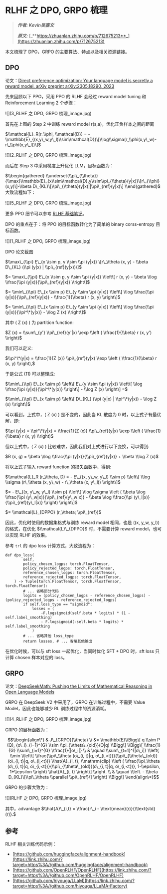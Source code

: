 # RLHF 之 DPO, GRPO 梳理
> _**作者: Kevin吴嘉文**_ 
> 
> _**原文:**_ [_**https://zhuanlan.zhihu.com/p/712675213**_](https://zhuanlan.zhihu.com/p/712675213)

本文梳理了 DPO，GRPO 的主要算法、特点以及相关资源链接。

**DPO**
-------

论文：[Direct preference optimization: Your language model is secretly a reward model. arXiv preprint arXiv:2305.18290, 2023](https://link.zhihu.com/?target=https%3A//arxiv.org/abs/2305.18290)

先来回顾以下 PPO，采用 PPO 的 RLHF 会经过 reward model tuning 和 Reinforcement Learning 2 个步骤：

![](3_RLHF 之 DPO, GRPO 梳理_image.jpg)

首先在上图的 Step 2 中训练 reward model r(s,a)，优化正负样本之间的距离

$\\mathcal{L}_R(r_\\phi, \\mathcal{D}) = -\\mathbb{E}_{(x,y\_w,y\_l)\\sim\\mathcal{D}}\[\\log\\sigma(r_\\phi(x,y\_w)-r\_\\phi(x,y\_l))\]$

![](2_RLHF 之 DPO, GRPO 梳理_image.jpg)

而后在 Step 3 中采用梯度上升优化 LLM，目标函数为：

$\\begin{gathered} \\underset{\\pi\_{\\theta}}{\\max}\\mathbb{E}_{x\\sim\\mathcal{D},y\\sim\\pi_{\\theta}(y|x)}\[r\_{\\phi}(x,y)\]-\\beta D\_{KL}\[\\pi\_{\\theta}(y|x)||\\pi\_{ref}(y|x)\] \\end{gathered}$ 大致流程如下：

![](5_RLHF 之 DPO, GRPO 梳理_image.jpg)

更多 PPO 细节可以参考 [RLHF 基础笔记](https://link.zhihu.com/?target=https%3A//antarina.tech/posts/notes/articles/%25E7%25AC%2594%25E8%25AE%25B0RLHF_1.html)。

DPO 的重点在于：将 PPO 的目标函数转化为了简单的 binary corss-entropy 目标函数。

![](1_RLHF 之 DPO, GRPO 梳理_image.jpg)

DPO 论文截图

$\\max\_{\\pi} E\_{x \\sim p, y \\sim \\pi (y|x)} \[r\_\\theta (x, y) - \\beta D\_{KL} (\\pi (y|x) | \\pi\_{ref}(y|x))\]$

$= \\max\_{\\pi} E\_{x \\sim p, y \\sim \\pi (y|x)} \\left\[ r (x, y) - \\beta \\log \\frac{\\pi (y|x)}{\\pi\_{ref}(y|x)} \\right\]$

$= \\min\_{\\pi} E\_{x \\sim p} E\_{y \\sim \\pi (y|x)} \\left\[ \\log \\frac{\\pi (y|x)}{\\pi\_{ref}(y|x)} - \\frac{1}{\\beta} r (x, y) \\right\]$

$= \\min\_{\\pi} E\_{x \\sim p} E\_{y \\sim \\pi (y|x)} \\left\[ \\log \\frac{\\pi (y|x)}{\\pi^\*(y|x)} - \\log Z (x) \\right\]$

其中 ( Z (x) ) 为 partition function:

$Z (x) = \\sum\_{y'} \\pi\_{ref}(y'|x) \\exp \\left ( \\frac{1}{\\beta} r (x, y') \\right)$

我们可以定义:

$\\pi^\*(y|x) = \\frac{1}{Z (x)} \\pi\_{ref}(y|x) \\exp \\left ( \\frac{1}{\\beta} r (x, y) \\right),$

于是公式 (11) 可以整理成:

$\\min\_{\\pi} E\_{x \\sim p} \\left\[ E\_{y \\sim \\pi (y|x)} \\left\[ \\log \\frac{\\pi (y|x)}{\\pi^\*(y|x)} \\right\] - \\log Z (x) \\right\] =$

$\\min\_{\\pi} E\_{x \\sim p} \\left\[ D\_{KL} (\\pi (y|x) | \\pi^\*(y|x)) - \\log Z (x) \\right\]$

可以看到，上式中，( Z (x) ) 是不变的，因此当 KL 散度为 0 时，以上式子有最优解，即:

$\\pi (y|x) = \\pi^\*(y|x) = \\frac{1}{Z (x)} \\pi\_{ref}(y|x) \\exp \\left ( \\frac{1}{\\beta} r (x, y) \\right)$

但以上式中，( Z (x) ) 比较难求，因此我们对上式进行以下变换，可以得到:

$R (x, g) = \\beta \\log \\frac{\\pi (y|x)}{\\pi\_{ref}(y|x)} + \\beta \\log Z (x)$

将以上式子输入 reward function 的损失函数中，得到:

$\\mathcal{L}_R (r_\\theta, D) = - E\_{(x, y\_w, y\_l) \\sim p} \\left\[ \\log \\sigma (r\_\\theta (x, y\_w) - r\_\\theta (x, y\_l)) \\right\]$

$= - E\_{(x, y\_w, y\_l) \\sim p} \\left\[ \\log \\sigma \\left ( \\beta \\log \\frac{\\pi (y\_w|x)}{\\pi\_{ref}(y\_w|x)} - \\beta \\log \\frac{\\pi (y\_l|x)}{\\pi\_{ref}(y\_l|x)} \\right) \\right\]$

$= \\mathcal{L}_{DPPO} (r_\\theta; \\pi\_{ref})$

因此，优化时使用的数据集格式与训练 reward model 相同，也是 ((x, y\_w, y\_l)) 的格式，在优化 $\\mathcal{L}\_{DPPO}$ 时，不需要计算 reward model，也可以实现 RLHF 的效果。

参考 `trl` 的 dpo loss 计算方式，大致流程为：

```text-plain
def dpo_loss(
        self,
        policy_chosen_logps: torch.FloatTensor,
        policy_rejected_logps: torch.FloatTensor,
        reference_chosen_logps: torch.FloatTensor,
        reference_rejected_logps: torch.FloatTensor,
    ) -> Tuple[torch.FloatTensor, torch.FloatTensor, torch.FloatTensor]:
        # ... 省略部分代码
        logits = (policy_chosen_logps - reference_chosen_logps) - (policy_rejected_logps - reference_rejected_logps)
        if self.loss_type == "sigmoid":
            losses = (
                -F.logsigmoid(self.beta * logits) * (1 - self.label_smoothing)
                - F.logsigmoid(-self.beta * logits) * self.label_smoothing
            )
        # ... 省略其他 loss_type
        return losses, # ... 省略其他输出
```

在优化时候，可以与 sft loss 一起优化，当同时优化 SFT + DPO 时，sft loss 只计算 chosen 样本对应的 loss。

**GRPO**
--------

论文：[DeepSeekMath: Pushing the Limits of Mathematical Reasoning in Open Language Models](https://link.zhihu.com/?target=https%3A//arxiv.org/pdf/2402.03300)

GRPO 在 DeepSeek V2 中采用了，GRPO 在训练过程中，不需要 Value Model，因此也能够减少 RL 训练过程中的资源消耗。

![](4_RLHF 之 DPO, GRPO 梳理_image.jpg)

GRPO 的目标函数为：

$$\\begin{align\*} & J\_{GRPO}(\\theta) \\ &= \\mathbb{E}\\Bigg\[ q \\sim P (Q), {o\_i}_{i=1}^{G} \\sim \\pi_{\\theta\_{old}}(O|q) \\Bigg\] \\Bigg\[ \\frac{1}{G} \\sum\_{i=1}^{G} \\frac{1}{|o\_i|} \\ & \\quad \\sum\_{t=1}^{|o\_i|} \\left{ \\min \\left\[ \\frac{\\pi\_\\theta (o\_{i, t}|q, o\_{i,<t})}{\\pi\_{\\theta\_{old}}(o\_{i, t}|q, o\_{i,<t})} \\hat{A}_{i, t}, \\mathrm{clip} \\left ( \\frac{\\pi_\\theta (o\_{i, t}|q, o\_{i,<t})}{\\pi\_{\\theta\_{old}}(o\_{i, t}|q, o\_{i,<t})}, 1-\\epsilon, 1+\\epsilon \\right) \\hat{A}_{i, t} \\right\] \\right. \\ & \\quad \\left. - \\beta D_{KL}\[\\pi\_\\theta \\parallel \\pi\_{ref}\] \\right} \\Bigg\] \\end{align\*}$$

GRPO 的步骤大致为：

![](RLHF 之 DPO, GRPO 梳理_image.jpg)

其中，advantage $\\hat{A}\_{i,t} = \\frac{r\_i - \\text{mean}(r)}{\\text{std}(r)}.$

**参考**
------

RLHF 相关训练代码示例：

*   [https://github.com/huggingface/alignment-handbook](https://link.zhihu.com/?target=https%3A//github.com/huggingface/alignment-handbook)
*   [https://github.com/OpenRLHF/OpenRLHF](https://link.zhihu.com/?target=https%3A//github.com/OpenRLHF/OpenRLHF)
*   [https://github.com/hiyouga/LLaM](https://link.zhihu.com/?target=https%3A//github.com/hiyouga/LLaMA-Factory)